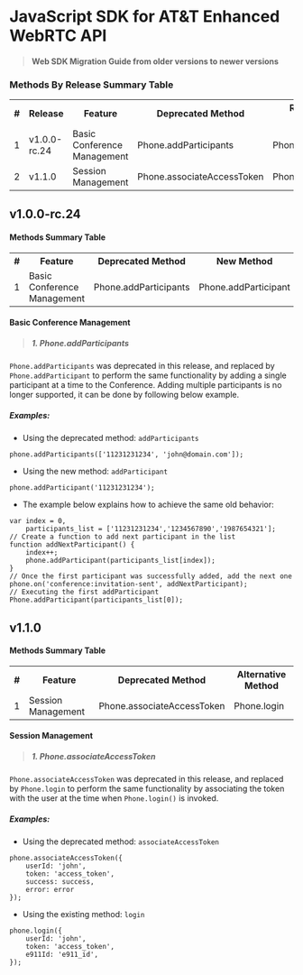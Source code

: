 # JavaScript SDK for AT&T Enhanced WebRTC API
> #### Web SDK Migration Guide from older versions to newer versions

### Methods By Release Summary Table

<table>
  <th>#</th>
  <th>Release</th>
  <th>Feature</th>
  <th>Deprecated Method</th>
  <th>Replacement Method</th>

  <tr>
    <td>1</td>
    <td>v1.0.0-rc.24</td>
    <td>Basic Conference Management</td>
    <td>Phone.addParticipants</td>
    <td>Phone.addParticipant</td>
  </tr>

  <tr>
    <td>2</td>
    <td>v1.1.0</td>
    <td>Session Management</td>
    <td>Phone.associateAccessToken</td>
    <td>Phone.login</td>
  </tr>

</table>

## v1.0.0-rc.24

#### Methods Summary Table

<table>
  <th>#</th>
  <th>Feature</th>
  <th>Deprecated Method</th>
  <th>New Method</th>

  <tr>
    <td>1</td>
    <td>Basic Conference Management</td>
    <td>Phone.addParticipants</td>
    <td>Phone.addParticipant</td>

  </tr>
</table>

#### Basic Conference Management
>##### 1. Phone.addParticipants
 `Phone.addParticipants` was deprecated in this release, and replaced by `Phone.addParticipant` to perform the same functionality by adding a single participant at a time to the Conference. Adding multiple participants is no longer supported, it can be done by following below example.

##### Examples:
* Using the deprecated method: `addParticipants`
```
phone.addParticipants(['11231231234', 'john@domain.com']);
```

* Using the new method: `addParticipant`
```
phone.addParticipant('11231231234');
```
* The example below explains how to achieve the same old behavior:
```
var index = 0,
    participants_list = ['11231231234','1234567890','1987654321'];
// Create a function to add next participant in the list
function addNextParticipant() {
    index++;
    phone.addParticipant(participants_list[index]);
}
// Once the first participant was successfully added, add the next one
phone.on('conference:invitation-sent', addNextParticipant);
// Executing the first addParticipant
Phone.addParticipant(participants_list[0]);
```

## v1.1.0

#### Methods Summary Table

<table>
  <th>#</th>
  <th>Feature</th>
  <th>Deprecated Method</th>
  <th>Alternative Method</th>

  <tr>
    <td>1</td>
    <td>Session Management</td>
    <td>Phone.associateAccessToken</td>
    <td>Phone.login</td>

  </tr>
</table>

#### Session Management
>##### 1. Phone.associateAccessToken
 `Phone.associateAccessToken` was deprecated in this release, and replaced by `Phone.login` to perform the same functionality by associating the token with the user at the time when `Phone.login()` is invoked.

##### Examples:
* Using the deprecated method: `associateAccessToken`
```
phone.associateAccessToken({
    userId: 'john',
    token: 'access_token',
    success: success,
    error: error
});
```

* Using the existing method: `login`
```
phone.login({
    userId: 'john',
    token: 'access_token',
    e911Id: 'e911_id',
});
```
